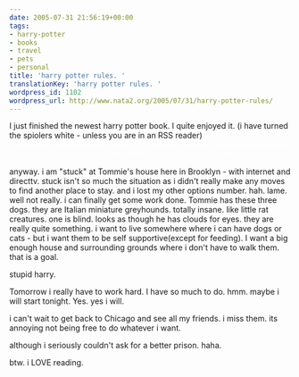 ```yaml
---
date: 2005-07-31 21:56:19+00:00
tags:
- harry-potter
- books
- travel
- pets
- personal
title: 'harry potter rules. '
translationKey: 'harry potter rules. '
wordpress_id: 1102
wordpress_url: http://www.nata2.org/2005/07/31/harry-potter-rules/
---
```


I just finished the newest harry potter book. I quite enjoyed it. (i have turned the spiolers white - unless you are in an RSS reader)<i style="color: #fff;"> I was of course about dumbledore's demise and snape turning(hah) evil. but i was more bummed about harry's ejection of ginny. WHY. they are so cute. hahaha. </i>

anyway. i am "stuck" at Tommie's house here in Brooklyn - with internet and directtv.  stuck isn't so much the situation as i didn't really make any moves to find another place to stay. and i lost my other options number. hah. lame. well not really. i can finally get some work done. Tommie has these three dogs. they are Italian miniature greyhounds. totally insane. like little rat creatures. one is blind. looks as though he has clouds for eyes.  they are really quite something. i want to live somewhere where i can have dogs or cats - but i want them to be self supportive(except for feeding). I want a big enough house and surrounding grounds where i don't have to walk them. that is a goal. 

stupid harry. 

Tomorrow i really have to work hard. I have so much to do. hmm. maybe i will start tonight. Yes. yes i will. 

i can't wait to get back to Chicago and see all my friends. i miss them. its annoying not being free to do whatever i want. 

although i seriously couldn't ask for a better prison. haha. 

btw. i LOVE reading.